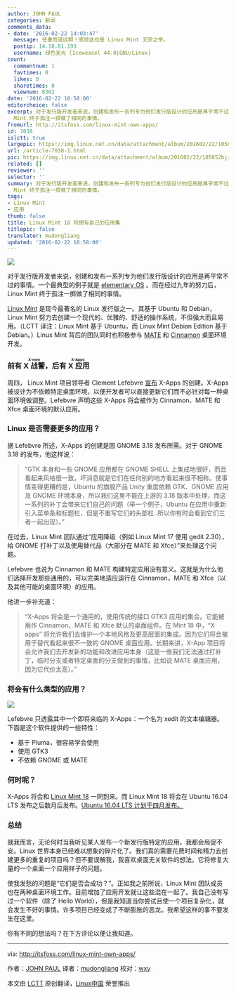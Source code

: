 ```yaml
---
author: JOHN PAUL
categories: 新闻
comments_data:
- date: '2016-02-22 14:03:47'
  message: 任重而道远啊！感觉这也是 Linux Mint 无奈之举。
  postip: 14.18.81.193
  username: 绿色圣光 [Iceweasel 44.0|GNU/Linux]
count:
  commentnum: 1
  favtimes: 0
  likes: 0
  sharetimes: 0
  viewnum: 8362
date: '2016-02-22 10:58:00'
editorchoice: false
excerpt: 对于发行版开发者来说，创建和发布一系列专为他们发行版设计的应用是再平常不过的事情。一个最典型的例子就是 elementary OS 。而在经过九年的努力后，Linux
  Mint 终于孤注一掷做了相同的事情。
fromurl: http://itsfoss.com/linux-mint-own-apps/
id: 7038
islctt: true
largepic: https://img.linux.net.cn/data/attachment/album/201602/22/105852bjzn1ctt4rxmz41c.jpg
url: /article-7038-1.html
pic: https://img.linux.net.cn/data/attachment/album/201602/22/105852bjzn1ctt4rxmz41c.jpg.thumb.jpg
related: []
reviewer: ''
selector: ''
summary: 对于发行版开发者来说，创建和发布一系列专为他们发行版设计的应用是再平常不过的事情。一个最典型的例子就是 elementary OS 。而在经过九年的努力后，Linux
  Mint 终于孤注一掷做了相同的事情。
tags:
- Linux Mint
- 应用
thumb: false
title: Linux Mint 18 将拥有自己的应用集
titlepic: false
translator: mudongliang
updated: '2016-02-22 10:58:00'
---
```


![](https://img.linux.net.cn/data/attachment/album/201602/22/105852bjzn1ctt4rxmz41c.jpg)


对于发行版开发者来说，创建和发布一系列专为他们发行版设计的应用是再平常不过的事情。一个最典型的例子就是 [elementary OS](https://elementary.io/) 。而在经过九年的努力后，Linux Mint 终于孤注一掷做了相同的事情。


[Linux Mint](http://www.linuxmint.com/) 是现今最著名的 Linux 发行版之一。其基于 Ubuntu 和 Debian，Linux Mint 努力去创建一个现代的、优雅的、舒适的操作系统，不但强大而且易用。（LCTT 译注：Linux Mint 基于 Ubuntu，而 Linux Mint Debian Edition 基于 Debian。）Linux Mint 背后的团队同时也积极参与 [MATE](http://itsfoss.com/install-mate-desktop-ubuntu-14-04/) 和 [Cinnamon](http://itsfoss.com/install-cinnamon-ubuntu-14-04/) 桌面环境开发。


### 前有 <ruby> X 战警 <rp>  （ </rp> <rt>  X-men </rt> <rp>  ） </rp></ruby>，后有<ruby> X 应用 <rp>  （ </rp> <rt>  X-Apps </rt> <rp>  ） </rp></ruby>


周四， Linux Mint 项目领导者 Clement Lefebvre [宣布](http://blog.linuxmint.com/?p=2985) X-Apps 的创建。X-Apps 被设计为不依赖特定桌面环境，以便开发者可以直接更新它们而不必针对每一种桌面环境做调整。Lefebvre 声明这些 X-Apps 将会被作为 Cinnamon、MATE 和 Xfce 桌面环境的默认应用。


### Linux 是否需要更多的应用？


据 Lefebvre 所述，X-Apps 的创建是因 GNOME 3.18 发布所需。对于 GNOME 3.18 的发布，他这样说：



> 
> “GTK 本身和一些 GNOME 应用都在 GNOME SHELL 上集成地很好，而且看起来风格很一致。坏消息就是它们在任何别的地方看起来很不相称。使事情变得更糟的是，Ubuntu 的旗舰产品 Unity 重度依赖 GTK、GNOME 应用及 GNOME 环境本身，所以我们这里不能在上游的 3.18 版本中处理，而这一系列的补丁会带来它们自己的问题（举一个例子，Ubuntu 在应用中重新引入菜单条和标题栏，但是不重写它们的头部栏..所以你有时会看到它们三者一起出现）。”
> 
> 
> 


在过去，Linux Mint 团队通过“应用降级（例如 Linux Mint 17 使用 gedit 2.30），给 GNOME 打补丁以及使用替代品（大部分在 MATE 和 Xfce）”来处理这个问题。


Lefebvre 也说为 Cinnamon 和 MATE 构建特定应用没有意义。这就是为什么他们选择开发那些通用的，可以完美地适应运行在 Cinnamon，MATE 和 Xfce（以及其他可能的桌面环境）的应用。


他进一步补充道：



> 
> “X-Apps 将会是一个通用的，使用传统的接口 GTK3 应用的集合。它能被用作 Cinnamon，MATE 和 Xfce 默认的桌面组件。在 Mint 18 中，“X apps” 将允许我们去维护一个本地风格及更高层面的集成。因为它们将会被用于替代看起来很不一致的 GNOME 桌面应用。长期来讲，X-App 项目将会允许我们去开发新的功能和改进应用本身（这是一些我们无法通过打补丁，临时分支或者特定桌面的分支做到的事情，比如说 MATE 桌面应用，因为它代价太高）。”
> 
> 
> 


### 将会有什么类型的应用？


![](https://img.linux.net.cn/data/attachment/album/201602/22/105852x1wglwfg1y24e0k1.png)


Lefebvre 只透露其中一个即将来临的 X-Apps：一个名为 xedit 的文本编辑器。下面是这个软件提供的一些特性：


* 基于 Pluma，很容易学会使用
* 使用 GTK3
* 不依赖 GNOME 或 MATE


### 何时呢？


X-Apps 将会和 [Linux Mint 18](http://itsfoss.com/linux-mint-18-codenamed-sarah/) 一同到来。而 Linux Mint 18 将会在 Ubuntu 16.04 LTS 发布之后数月后发布。[Ubuntu 16.04 LTS 计划于四月发布。](http://itsfoss.com/ubuntu-1604-release-schedule/)


### 总结


就我而言，无论何时当我听见某人发布一个新发行版特定的应用，我都会局促不安。Linux 世界本身已经难以想象的碎片化了。我们真的需要花费时间和精力去创建更多的重复的项目吗？但不要误解我，我喜欢桌面无关软件的想法。它将修复大量的一个桌面一个应用样子的问题。


使我发愁的问题是“它们是否会成功？”。正如我之前所说，Linux Mint 团队成员也在两种桌面环境工作。目前增加了应用开发就让这些混在一起了。我自己没有写过一个软件（除了 Hello World），但是我知道当你尝试且使一个项目复杂化，就会发生不好的事情。许多项目已经变成了不断膨胀的恶龙。我希望这样的事不要发生在这里。


你有不同的想法吗？在下方评论以便让我知道。




---


via: <http://itsfoss.com/linux-mint-own-apps/>


作者：[JOHN PAUL](http://itsfoss.com/author/john/) 译者：[mudongliang](https://github.com/mudongliang) 校对：[wxy](https://github.com/wxy)


本文由 [LCTT](https://github.com/LCTT/TranslateProject) 原创翻译，[Linux中国](https://linux.cn/) 荣誉推出